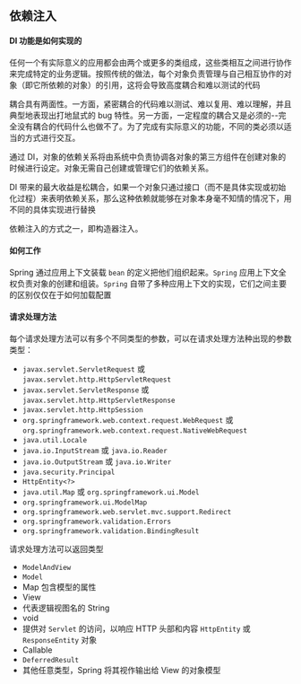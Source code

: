 ## 依赖注入

#### DI 功能是如何实现的

任何一个有实际意义的应用都会由两个或更多的类组成，这些类相互之间进行协作来完成特定的业务逻辑。按照传统的做法，每个对象负责管理与自己相互协作的对象（即它所依赖的对象）的引用，这将会导致高度耦合和难以测试的代码

耦合具有两面性。一方面，紧密耦合的代码难以测试、难以复用、难以理解，并且典型地表现出打地鼠式的 bug 特性。另一方面，一定程度的耦合又是必须的--完全没有耦合的代码什么也做不了。为了完成有实际意义的功能，不同的类必须以适当的方式进行交互。

通过 DI，对象的依赖关系将由系统中负责协调各对象的第三方组件在创建对象的时候进行设定。对象无需自己创建或管理它们的依赖关系。

DI 带来的最大收益是松耦合，如果一个对象只通过接口（而不是具体实现或初始化过程）来表明依赖关系，那么这种依赖就能够在对象本身毫不知情的情况下，用不同的具体实现进行替换

依赖注入的方式之一，即构造器注入。

#### 如何工作

Spring 通过应用上下文装载 `bean` 的定义把他们组织起来。`Spring` 应用上下文全权负责对象的创建和组装。`Spring` 自带了多种应用上下文的实现，它们之间主要的区别仅仅在于如何加载配置

#### 请求处理方法

每个请求处理方法可以有多个不同类型的参数，可以在请求处理方法种出现的参数类型：

* `javax.servlet.ServletRequest` 或 `javax.servlet.http.HttpServletRequest`
* `javax.servlet.ServletResponse` 或 `javax.servlet.http.HttpServletResponse`
* `javax.servlet.http.HttpSession`
* `org.springframework.web.context.request.WebRequest` 或 `org.springframework.web.context.request.NativeWebRequest`
* `java.util.Locale`
* `java.io.InputStream` 或 `java.io.Reader`
* `java.io.OutputStream` 或 `java.io.Writer`
* `java.security.Principal`
* `HttpEntity<?>`
* `java.util.Map` 或 `org.springframework.ui.Model`
* `org.springframework.ui.ModelMap`
* `org.springframework.web.servlet.mvc.support.Redirect`
* `org.springframework.validation.Errors`
* `org.springframework.validation.BindingResult`

请求处理方法可以返回类型

* `ModelAndView`
* `Model`
* Map 包含模型的属性
* View
* 代表逻辑视图名的 String
* void
* 提供对 `Servlet` 的访问，以响应 HTTP 头部和内容 `HttpEntity` 或 `ResponseEntity` 对象
* Callable
* `DeferredResult`
* 其他任意类型，Spring 将其视作输出给 View 的对象模型